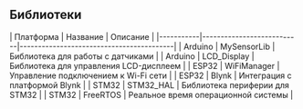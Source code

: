 <p align="center">
  <h2>Библиотеки</h2>
</p>
| Платформа | Название                  | Описание                                 |
|-----------|---------------------------|------------------------------------------|
| Arduino   | MySensorLib               | Библиотека для работы с датчиками        |
| Arduino   | LCD_Display               | Библиотека для управления LCD-дисплеем   |
| ESP32     | WiFiManager               | Управление подключением к Wi-Fi сети     |
| ESP32     | Blynk                     | Интеграция с платформой Blynk            |
| STM32     | STM32_HAL                 | Библиотека периферии для STM32           |
| STM32     | FreeRTOS                  | Реальное время операционной системы      |
